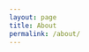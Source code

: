 ```yaml
---
layout: page
title: About
permalink: /about/
---
```






[umass]:    https://www.uml.edu
[jekyll]:   https://jekyllrb.com/